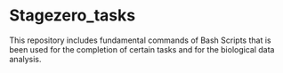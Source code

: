# Stagezero_tasks
This repository includes fundamental commands of Bash Scripts that is been used for the completion of certain tasks and for the biological data analysis.
